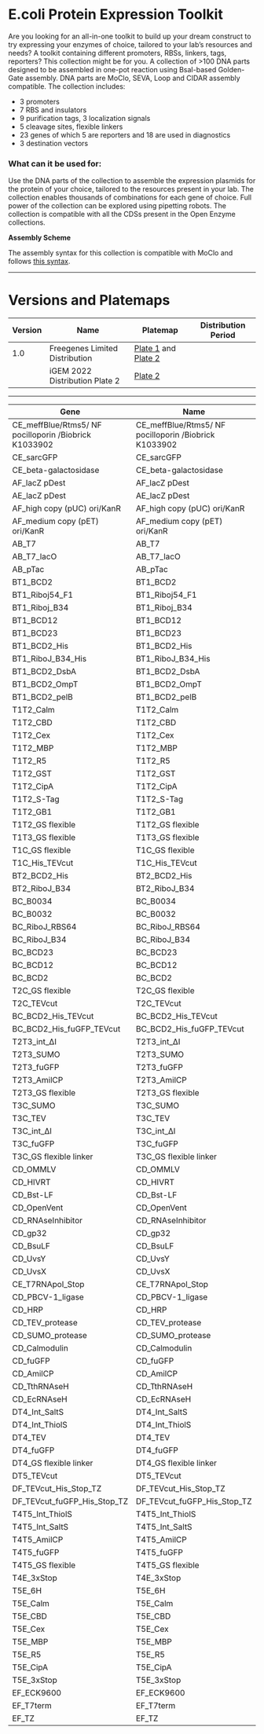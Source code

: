 # E.coli Protein Expression Toolkit

Are you looking for an all-in-one toolkit to build up your dream construct to try expressing your enzymes of choice, tailored to your lab’s resources and needs?
A toolkit containing different promoters, RBSs, linkers, tags, reporters? This collection might be for you.
A collection of >100 DNA parts designed to be assembled in one-pot reaction using BsaI-based Golden-Gate assembly.
DNA parts are MoClo, SEVA, Loop and CIDAR assembly compatible. The collection includes:

- 3 promoters 
- 7 RBS and insulators
- 9 purification tags, 3 localization signals
- 5 cleavage sites, flexible linkers
- 23 genes of which 5 are reporters and 18 are used in diagnostics
- 3 destination vectors

### What can it be used for:

Use the DNA parts of the collection to assemble the expression plasmids for the protein of your choice, tailored to the resources present in your lab.
The collection enables thousands of combinations for each gene of choice. Full power of the collection can be explored using pipetting robots.
The collection is compatible with all the CDSs present in the Open Enzyme collections.

**Assembly Scheme**

The assembly syntax for this collection is compatible with MoClo and follows [this syntax](https://docs.google.com/document/d/1AGktWgKOa8muK_qF8nNmS7r1IquKgKPZy6E_SiTU2aY/edit?usp=sharing).

---

# Versions and Platemaps

|Version|Name|Platemap|Distribution Period|
|---|---|---|---|
|1.0|Freegenes Limited Distribution|[Plate 1](https://github.com/Reclone-org/Open-DNA-Collections/tree/main/Ecoli%20Protein%20Expression%20Toolkit/Platemaps/EPET-v1_0-1.csv) and [Plate 2](https://github.com/Reclone-org/Open-DNA-Collections/tree/main/Ecoli%20Protein%20Expression%20Toolkit/Platemaps/EPET-v1_0-2.csv)||
||iGEM 2022 Distribution Plate 2|[Plate 2](https://cdn.shopify.com/s/files/1/0368/2444/9068/files/iGEM_2022_distribution_kit_plate_2_FreeGenes_parts_plate_map.csv?v=1656608514)||

---


|Gene|Name|Freegenes ID|
|---|---|---|
| CE_meffBlue/Rtms5/ NF pocilloporin /Biobrick K1033902  | CE_meffBlue/Rtms5/ NF pocilloporin /Biobrick K1033902  | [BBF10K_003332](https://github.com/Reclone-org/Open-DNA-Collections/blob/main/Ecoli%20Protein%20Expression%20Toolkit/Plasmids_Genbank/BBF10K_003332.gb) |
| CE_sarcGFP | CE_sarcGFP | [BBF10K_003356](https://github.com/Reclone-org/Open-DNA-Collections/blob/main/Ecoli%20Protein%20Expression%20Toolkit/Plasmids_Genbank/BBF10K_003356.gb) |
| CE_beta-galactosidase | CE_beta-galactosidase | [BBF10K_003366](https://github.com/Reclone-org/Open-DNA-Collections/blob/main/Ecoli%20Protein%20Expression%20Toolkit/Plasmids_Genbank/BBF10K_003366.gb) |
| AF_lacZ pDest | AF_lacZ pDest | [BBF10K_003373](https://github.com/Reclone-org/Open-DNA-Collections/blob/main/Ecoli%20Protein%20Expression%20Toolkit/Plasmids_Genbank/BBF10K_003373.gb) |
| AE_lacZ pDest | AE_lacZ pDest | [BBF10K_003375](https://github.com/Reclone-org/Open-DNA-Collections/blob/main/Ecoli%20Protein%20Expression%20Toolkit/Plasmids_Genbank/BBF10K_003375.gb) |
| AF_high copy (pUC) ori/KanR | AF_high copy (pUC) ori/KanR | [BBF10K_003376](https://github.com/Reclone-org/Open-DNA-Collections/blob/main/Ecoli%20Protein%20Expression%20Toolkit/Plasmids_Genbank/BBF10K_003376.gb) |
| AF_medium copy (pET) ori/KanR | AF_medium copy (pET) ori/KanR | [BBF10K_003377](https://github.com/Reclone-org/Open-DNA-Collections/blob/main/Ecoli%20Protein%20Expression%20Toolkit/Plasmids_Genbank/BBF10K_003377.gb) |
| AB_T7 | AB_T7 | [BBF10K_003378](https://github.com/Reclone-org/Open-DNA-Collections/blob/main/Ecoli%20Protein%20Expression%20Toolkit/Plasmids_Genbank/BBF10K_003378.gb) |
| AB_T7_lacO | AB_T7_lacO | [BBF10K_003379](https://github.com/Reclone-org/Open-DNA-Collections/blob/main/Ecoli%20Protein%20Expression%20Toolkit/Plasmids_Genbank/BBF10K_003379.gb) |
| AB_pTac | AB_pTac | [BBF10K_003380](https://github.com/Reclone-org/Open-DNA-Collections/blob/main/Ecoli%20Protein%20Expression%20Toolkit/Plasmids_Genbank/BBF10K_003380.gb) |
| BT1_BCD2 | BT1_BCD2 | [BBF10K_003384](https://github.com/Reclone-org/Open-DNA-Collections/blob/main/Ecoli%20Protein%20Expression%20Toolkit/Plasmids_Genbank/BBF10K_003384.gb) |
| BT1_Riboj54_F1 | BT1_Riboj54_F1 | [BBF10K_003385](https://github.com/Reclone-org/Open-DNA-Collections/blob/main/Ecoli%20Protein%20Expression%20Toolkit/Plasmids_Genbank/BBF10K_003385.gb) |
| BT1_Riboj_B34 | BT1_Riboj_B34 | [BBF10K_003386](https://github.com/Reclone-org/Open-DNA-Collections/blob/main/Ecoli%20Protein%20Expression%20Toolkit/Plasmids_Genbank/BBF10K_003386.gb) |
| BT1_BCD12 | BT1_BCD12 | [BBF10K_003387](https://github.com/Reclone-org/Open-DNA-Collections/blob/main/Ecoli%20Protein%20Expression%20Toolkit/Plasmids_Genbank/BBF10K_003387.gb) |
| BT1_BCD23 | BT1_BCD23 | [BBF10K_003388](https://github.com/Reclone-org/Open-DNA-Collections/blob/main/Ecoli%20Protein%20Expression%20Toolkit/Plasmids_Genbank/BBF10K_003388.gb) |
| BT1_BCD2_His | BT1_BCD2_His | [BBF10K_003389](https://github.com/Reclone-org/Open-DNA-Collections/blob/main/Ecoli%20Protein%20Expression%20Toolkit/Plasmids_Genbank/BBF10K_003389.gb) |
| BT1_RiboJ_B34_His | BT1_RiboJ_B34_His | [BBF10K_003390](https://github.com/Reclone-org/Open-DNA-Collections/blob/main/Ecoli%20Protein%20Expression%20Toolkit/Plasmids_Genbank/BBF10K_003390.gb) |
| BT1_BCD2_DsbA | BT1_BCD2_DsbA | [BBF10K_003391](https://github.com/Reclone-org/Open-DNA-Collections/blob/main/Ecoli%20Protein%20Expression%20Toolkit/Plasmids_Genbank/BBF10K_003391.gb) |
| BT1_BCD2_OmpT | BT1_BCD2_OmpT | [BBF10K_003392](https://github.com/Reclone-org/Open-DNA-Collections/blob/main/Ecoli%20Protein%20Expression%20Toolkit/Plasmids_Genbank/BBF10K_003392.gb) |
| BT1_BCD2_pelB | BT1_BCD2_pelB | [BBF10K_003393](https://github.com/Reclone-org/Open-DNA-Collections/blob/main/Ecoli%20Protein%20Expression%20Toolkit/Plasmids_Genbank/BBF10K_003393.gb) |
| T1T2_Calm | T1T2_Calm | [BBF10K_003395](https://github.com/Reclone-org/Open-DNA-Collections/blob/main/Ecoli%20Protein%20Expression%20Toolkit/Plasmids_Genbank/BBF10K_003395.gb) |
| T1T2_CBD | T1T2_CBD | [BBF10K_003396](https://github.com/Reclone-org/Open-DNA-Collections/blob/main/Ecoli%20Protein%20Expression%20Toolkit/Plasmids_Genbank/BBF10K_003396.gb) |
| T1T2_Cex | T1T2_Cex | [BBF10K_003397](https://github.com/Reclone-org/Open-DNA-Collections/blob/main/Ecoli%20Protein%20Expression%20Toolkit/Plasmids_Genbank/BBF10K_003397.gb) |
| T1T2_MBP | T1T2_MBP | [BBF10K_003398](https://github.com/Reclone-org/Open-DNA-Collections/blob/main/Ecoli%20Protein%20Expression%20Toolkit/Plasmids_Genbank/BBF10K_003398.gb) |
| T1T2_R5 | T1T2_R5 | [BBF10K_003399](https://github.com/Reclone-org/Open-DNA-Collections/blob/main/Ecoli%20Protein%20Expression%20Toolkit/Plasmids_Genbank/BBF10K_003399.gb) |
| T1T2_GST | T1T2_GST | [BBF10K_003400](https://github.com/Reclone-org/Open-DNA-Collections/blob/main/Ecoli%20Protein%20Expression%20Toolkit/Plasmids_Genbank/BBF10K_003400.gb) |
| T1T2_CipA | T1T2_CipA | [BBF10K_003401](https://github.com/Reclone-org/Open-DNA-Collections/blob/main/Ecoli%20Protein%20Expression%20Toolkit/Plasmids_Genbank/BBF10K_003401.gb) |
| T1T2_S-Tag | T1T2_S-Tag | [BBF10K_003402](https://github.com/Reclone-org/Open-DNA-Collections/blob/main/Ecoli%20Protein%20Expression%20Toolkit/Plasmids_Genbank/BBF10K_003402.gb) |
| T1T2_GB1 | T1T2_GB1 | [BBF10K_003403](https://github.com/Reclone-org/Open-DNA-Collections/blob/main/Ecoli%20Protein%20Expression%20Toolkit/Plasmids_Genbank/BBF10K_003403.gb) |
| T1T2_GS flexible | T1T2_GS flexible | [BBF10K_003404](https://github.com/Reclone-org/Open-DNA-Collections/blob/main/Ecoli%20Protein%20Expression%20Toolkit/Plasmids_Genbank/BBF10K_003404.gb) |
| T1T3_GS flexible | T1T3_GS flexible | [BBF10K_003405](https://github.com/Reclone-org/Open-DNA-Collections/blob/main/Ecoli%20Protein%20Expression%20Toolkit/Plasmids_Genbank/BBF10K_003405.gb) |
| T1C_GS flexible | T1C_GS flexible | [BBF10K_003406](https://github.com/Reclone-org/Open-DNA-Collections/blob/main/Ecoli%20Protein%20Expression%20Toolkit/Plasmids_Genbank/BBF10K_003406.gb) |
| T1C_His_TEVcut | T1C_His_TEVcut | [BBF10K_003407](https://github.com/Reclone-org/Open-DNA-Collections/blob/main/Ecoli%20Protein%20Expression%20Toolkit/Plasmids_Genbank/BBF10K_003407.gb) |
| BT2_BCD2_His | BT2_BCD2_His | [BBF10K_003408](https://github.com/Reclone-org/Open-DNA-Collections/blob/main/Ecoli%20Protein%20Expression%20Toolkit/Plasmids_Genbank/BBF10K_003408.gb) |
| BT2_RiboJ_B34 | BT2_RiboJ_B34 | [BBF10K_003409](https://github.com/Reclone-org/Open-DNA-Collections/blob/main/Ecoli%20Protein%20Expression%20Toolkit/Plasmids_Genbank/BBF10K_003409.gb) |
| BC_B0034 | BC_B0034 | [BBF10K_003410](https://github.com/Reclone-org/Open-DNA-Collections/blob/main/Ecoli%20Protein%20Expression%20Toolkit/Plasmids_Genbank/BBF10K_003410.gb) |
| BC_B0032 | BC_B0032 | [BBF10K_003411](https://github.com/Reclone-org/Open-DNA-Collections/blob/main/Ecoli%20Protein%20Expression%20Toolkit/Plasmids_Genbank/BBF10K_003411.gb) |
| BC_RiboJ_RBS64 | BC_RiboJ_RBS64 | [BBF10K_003412](https://github.com/Reclone-org/Open-DNA-Collections/blob/main/Ecoli%20Protein%20Expression%20Toolkit/Plasmids_Genbank/BBF10K_003412.gb) |
| BC_RiboJ_B34 | BC_RiboJ_B34 | [BBF10K_003413](https://github.com/Reclone-org/Open-DNA-Collections/blob/main/Ecoli%20Protein%20Expression%20Toolkit/Plasmids_Genbank/BBF10K_003413.gb) |
| BC_BCD23 | BC_BCD23 | [BBF10K_003414](https://github.com/Reclone-org/Open-DNA-Collections/blob/main/Ecoli%20Protein%20Expression%20Toolkit/Plasmids_Genbank/BBF10K_003414.gb) |
| BC_BCD12 | BC_BCD12 | [BBF10K_003415](https://github.com/Reclone-org/Open-DNA-Collections/blob/main/Ecoli%20Protein%20Expression%20Toolkit/Plasmids_Genbank/BBF10K_003415.gb) |
| BC_BCD2 | BC_BCD2 | [BBF10K_003416](https://github.com/Reclone-org/Open-DNA-Collections/blob/main/Ecoli%20Protein%20Expression%20Toolkit/Plasmids_Genbank/BBF10K_003416.gb) |
| T2C_GS flexible | T2C_GS flexible | [BBF10K_003417](https://github.com/Reclone-org/Open-DNA-Collections/blob/main/Ecoli%20Protein%20Expression%20Toolkit/Plasmids_Genbank/BBF10K_003417.gb) |
| T2C_TEVcut | T2C_TEVcut | [BBF10K_003418](https://github.com/Reclone-org/Open-DNA-Collections/blob/main/Ecoli%20Protein%20Expression%20Toolkit/Plasmids_Genbank/BBF10K_003418.gb) |
| BC_BCD2_His_TEVcut | BC_BCD2_His_TEVcut | [BBF10K_003419](https://github.com/Reclone-org/Open-DNA-Collections/blob/main/Ecoli%20Protein%20Expression%20Toolkit/Plasmids_Genbank/BBF10K_003419.gb) |
| BC_BCD2_His_fuGFP_TEVcut | BC_BCD2_His_fuGFP_TEVcut | [BBF10K_003420](https://github.com/Reclone-org/Open-DNA-Collections/blob/main/Ecoli%20Protein%20Expression%20Toolkit/Plasmids_Genbank/BBF10K_003420.gb) |
| T2T3_int_∆I | T2T3_int_∆I | [BBF10K_003421](https://github.com/Reclone-org/Open-DNA-Collections/blob/main/Ecoli%20Protein%20Expression%20Toolkit/Plasmids_Genbank/BBF10K_003421.gb) |
| T2T3_SUMO | T2T3_SUMO | [BBF10K_003422](https://github.com/Reclone-org/Open-DNA-Collections/blob/main/Ecoli%20Protein%20Expression%20Toolkit/Plasmids_Genbank/BBF10K_003422.gb) |
| T2T3_fuGFP | T2T3_fuGFP | [BBF10K_003423](https://github.com/Reclone-org/Open-DNA-Collections/blob/main/Ecoli%20Protein%20Expression%20Toolkit/Plasmids_Genbank/BBF10K_003423.gb) |
| T2T3_AmilCP | T2T3_AmilCP | [BBF10K_003424](https://github.com/Reclone-org/Open-DNA-Collections/blob/main/Ecoli%20Protein%20Expression%20Toolkit/Plasmids_Genbank/BBF10K_003424.gb) |
| T2T3_GS flexible | T2T3_GS flexible | [BBF10K_003425](https://github.com/Reclone-org/Open-DNA-Collections/blob/main/Ecoli%20Protein%20Expression%20Toolkit/Plasmids_Genbank/BBF10K_003425.gb) |
| T3C_SUMO | T3C_SUMO | [BBF10K_003426](https://github.com/Reclone-org/Open-DNA-Collections/blob/main/Ecoli%20Protein%20Expression%20Toolkit/Plasmids_Genbank/BBF10K_003426.gb) |
| T3C_TEV | T3C_TEV | [BBF10K_003427](https://github.com/Reclone-org/Open-DNA-Collections/blob/main/Ecoli%20Protein%20Expression%20Toolkit/Plasmids_Genbank/BBF10K_003427.gb) |
| T3C_int_∆I | T3C_int_∆I | [BBF10K_003428](https://github.com/Reclone-org/Open-DNA-Collections/blob/main/Ecoli%20Protein%20Expression%20Toolkit/Plasmids_Genbank/BBF10K_003428.gb) |
| T3C_fuGFP | T3C_fuGFP | [BBF10K_003429](https://github.com/Reclone-org/Open-DNA-Collections/blob/main/Ecoli%20Protein%20Expression%20Toolkit/Plasmids_Genbank/BBF10K_003429.gb) |
| T3C_GS flexible linker | T3C_GS flexible linker | [BBF10K_003430](https://github.com/Reclone-org/Open-DNA-Collections/blob/main/Ecoli%20Protein%20Expression%20Toolkit/Plasmids_Genbank/BBF10K_003430.gb) |
| CD_OMMLV | CD_OMMLV | [BBF10K_003431](https://github.com/Reclone-org/Open-DNA-Collections/blob/main/Ecoli%20Protein%20Expression%20Toolkit/Plasmids_Genbank/BBF10K_003431.gb) |
| CD_HIVRT | CD_HIVRT | [BBF10K_003432](https://github.com/Reclone-org/Open-DNA-Collections/blob/main/Ecoli%20Protein%20Expression%20Toolkit/Plasmids_Genbank/BBF10K_003432.gb) |
| CD_Bst-LF | CD_Bst-LF | [BBF10K_003433](https://github.com/Reclone-org/Open-DNA-Collections/blob/main/Ecoli%20Protein%20Expression%20Toolkit/Plasmids_Genbank/BBF10K_003433.gb) |
| CD_OpenVent | CD_OpenVent | [BBF10K_003434](https://github.com/Reclone-org/Open-DNA-Collections/blob/main/Ecoli%20Protein%20Expression%20Toolkit/Plasmids_Genbank/BBF10K_003434.gb) |
| CD_RNAseInhibitor | CD_RNAseInhibitor | [BBF10K_003436](https://github.com/Reclone-org/Open-DNA-Collections/blob/main/Ecoli%20Protein%20Expression%20Toolkit/Plasmids_Genbank/BBF10K_003436.gb) |
| CD_gp32 | CD_gp32 | [BBF10K_003437](https://github.com/Reclone-org/Open-DNA-Collections/blob/main/Ecoli%20Protein%20Expression%20Toolkit/Plasmids_Genbank/BBF10K_003437.gb) |
| CD_BsuLF | CD_BsuLF | [BBF10K_003438](https://github.com/Reclone-org/Open-DNA-Collections/blob/main/Ecoli%20Protein%20Expression%20Toolkit/Plasmids_Genbank/BBF10K_003438.gb) |
| CD_UvsY | CD_UvsY | [BBF10K_003439](https://github.com/Reclone-org/Open-DNA-Collections/blob/main/Ecoli%20Protein%20Expression%20Toolkit/Plasmids_Genbank/BBF10K_003439.gb) |
| CD_UvsX | CD_UvsX | [BBF10K_003440](https://github.com/Reclone-org/Open-DNA-Collections/blob/main/Ecoli%20Protein%20Expression%20Toolkit/Plasmids_Genbank/BBF10K_003440.gb) |
| CE_T7RNApol_Stop | CE_T7RNApol_Stop | [BBF10K_003441](https://github.com/Reclone-org/Open-DNA-Collections/blob/main/Ecoli%20Protein%20Expression%20Toolkit/Plasmids_Genbank/BBF10K_003441.gb) |
| CD_PBCV-1_ligase | CD_PBCV-1_ligase | [BBF10K_003442](https://github.com/Reclone-org/Open-DNA-Collections/blob/main/Ecoli%20Protein%20Expression%20Toolkit/Plasmids_Genbank/BBF10K_003442.gb) |
| CD_HRP | CD_HRP | [BBF10K_003443](https://github.com/Reclone-org/Open-DNA-Collections/blob/main/Ecoli%20Protein%20Expression%20Toolkit/Plasmids_Genbank/BBF10K_003443.gb) |
| CD_TEV_protease | CD_TEV_protease | [BBF10K_003444](https://github.com/Reclone-org/Open-DNA-Collections/blob/main/Ecoli%20Protein%20Expression%20Toolkit/Plasmids_Genbank/BBF10K_003444.gb) |
| CD_SUMO_protease | CD_SUMO_protease | [BBF10K_003445](https://github.com/Reclone-org/Open-DNA-Collections/blob/main/Ecoli%20Protein%20Expression%20Toolkit/Plasmids_Genbank/BBF10K_003445.gb) |
| CD_Calmodulin | CD_Calmodulin | [BBF10K_003446](https://github.com/Reclone-org/Open-DNA-Collections/blob/main/Ecoli%20Protein%20Expression%20Toolkit/Plasmids_Genbank/BBF10K_003446.gb) |
| CD_fuGFP | CD_fuGFP | [BBF10K_003447](https://github.com/Reclone-org/Open-DNA-Collections/blob/main/Ecoli%20Protein%20Expression%20Toolkit/Plasmids_Genbank/BBF10K_003447.gb) |
| CD_AmilCP | CD_AmilCP | [BBF10K_003448](https://github.com/Reclone-org/Open-DNA-Collections/blob/main/Ecoli%20Protein%20Expression%20Toolkit/Plasmids_Genbank/BBF10K_003448.gb) |
| CD_TthRNAseH | CD_TthRNAseH | [BBF10K_003449](https://github.com/Reclone-org/Open-DNA-Collections/blob/main/Ecoli%20Protein%20Expression%20Toolkit/Plasmids_Genbank/BBF10K_003449.gb) |
| CD_EcRNAseH | CD_EcRNAseH | [BBF10K_003450](https://github.com/Reclone-org/Open-DNA-Collections/blob/main/Ecoli%20Protein%20Expression%20Toolkit/Plasmids_Genbank/BBF10K_003450.gb) |
| DT4_Int_SaltS | DT4_Int_SaltS | [BBF10K_003451](https://github.com/Reclone-org/Open-DNA-Collections/blob/main/Ecoli%20Protein%20Expression%20Toolkit/Plasmids_Genbank/BBF10K_003451.gb) |
| DT4_Int_ThiolS | DT4_Int_ThiolS | [BBF10K_003452](https://github.com/Reclone-org/Open-DNA-Collections/blob/main/Ecoli%20Protein%20Expression%20Toolkit/Plasmids_Genbank/BBF10K_003452.gb) |
| DT4_TEV | DT4_TEV | [BBF10K_003453](https://github.com/Reclone-org/Open-DNA-Collections/blob/main/Ecoli%20Protein%20Expression%20Toolkit/Plasmids_Genbank/BBF10K_003453.gb) |
| DT4_fuGFP | DT4_fuGFP | [BBF10K_003454](https://github.com/Reclone-org/Open-DNA-Collections/blob/main/Ecoli%20Protein%20Expression%20Toolkit/Plasmids_Genbank/BBF10K_003454.gb) |
| DT4_GS flexible linker | DT4_GS flexible linker | [BBF10K_003455](https://github.com/Reclone-org/Open-DNA-Collections/blob/main/Ecoli%20Protein%20Expression%20Toolkit/Plasmids_Genbank/BBF10K_003455.gb) |
| DT5_TEVcut | DT5_TEVcut | [BBF10K_003457](https://github.com/Reclone-org/Open-DNA-Collections/blob/main/Ecoli%20Protein%20Expression%20Toolkit/Plasmids_Genbank/BBF10K_003457.gb) |
| DF_TEVcut_His_Stop_TZ | DF_TEVcut_His_Stop_TZ | [BBF10K_003459](https://github.com/Reclone-org/Open-DNA-Collections/blob/main/Ecoli%20Protein%20Expression%20Toolkit/Plasmids_Genbank/BBF10K_003459.gb) |
| DF_TEVcut_fuGFP_His_Stop_TZ | DF_TEVcut_fuGFP_His_Stop_TZ | [BBF10K_003460](https://github.com/Reclone-org/Open-DNA-Collections/blob/main/Ecoli%20Protein%20Expression%20Toolkit/Plasmids_Genbank/BBF10K_003460.gb) |
| T4T5_Int_ThiolS | T4T5_Int_ThiolS | [BBF10K_003461](https://github.com/Reclone-org/Open-DNA-Collections/blob/main/Ecoli%20Protein%20Expression%20Toolkit/Plasmids_Genbank/BBF10K_003461.gb) |
| T4T5_Int_SaltS | T4T5_Int_SaltS | [BBF10K_003462](https://github.com/Reclone-org/Open-DNA-Collections/blob/main/Ecoli%20Protein%20Expression%20Toolkit/Plasmids_Genbank/BBF10K_003462.gb) |
| T4T5_AmilCP | T4T5_AmilCP | [BBF10K_003463](https://github.com/Reclone-org/Open-DNA-Collections/blob/main/Ecoli%20Protein%20Expression%20Toolkit/Plasmids_Genbank/BBF10K_003463.gb) |
| T4T5_fuGFP | T4T5_fuGFP | [BBF10K_003464](https://github.com/Reclone-org/Open-DNA-Collections/blob/main/Ecoli%20Protein%20Expression%20Toolkit/Plasmids_Genbank/BBF10K_003464.gb) |
| T4T5_GS flexible | T4T5_GS flexible | [BBF10K_003465](https://github.com/Reclone-org/Open-DNA-Collections/blob/main/Ecoli%20Protein%20Expression%20Toolkit/Plasmids_Genbank/BBF10K_003465.gb) |
| T4E_3xStop | T4E_3xStop | [BBF10K_003466](https://github.com/Reclone-org/Open-DNA-Collections/blob/main/Ecoli%20Protein%20Expression%20Toolkit/Plasmids_Genbank/BBF10K_003466.gb) |
| T5E_6H | T5E_6H | [BBF10K_003467](https://github.com/Reclone-org/Open-DNA-Collections/blob/main/Ecoli%20Protein%20Expression%20Toolkit/Plasmids_Genbank/BBF10K_003467.gb) |
| T5E_Calm | T5E_Calm | [BBF10K_003468](https://github.com/Reclone-org/Open-DNA-Collections/blob/main/Ecoli%20Protein%20Expression%20Toolkit/Plasmids_Genbank/BBF10K_003468.gb) |
| T5E_CBD | T5E_CBD | [BBF10K_003469](https://github.com/Reclone-org/Open-DNA-Collections/blob/main/Ecoli%20Protein%20Expression%20Toolkit/Plasmids_Genbank/BBF10K_003469.gb) |
| T5E_Cex | T5E_Cex | [BBF10K_003470](https://github.com/Reclone-org/Open-DNA-Collections/blob/main/Ecoli%20Protein%20Expression%20Toolkit/Plasmids_Genbank/BBF10K_003470.gb) |
| T5E_MBP | T5E_MBP | [BBF10K_003471](https://github.com/Reclone-org/Open-DNA-Collections/blob/main/Ecoli%20Protein%20Expression%20Toolkit/Plasmids_Genbank/BBF10K_003471.gb) |
| T5E_R5 | T5E_R5 | [BBF10K_003472](https://github.com/Reclone-org/Open-DNA-Collections/blob/main/Ecoli%20Protein%20Expression%20Toolkit/Plasmids_Genbank/BBF10K_003472.gb) |
| T5E_CipA | T5E_CipA | [BBF10K_003473](https://github.com/Reclone-org/Open-DNA-Collections/blob/main/Ecoli%20Protein%20Expression%20Toolkit/Plasmids_Genbank/BBF10K_003473.gb) |
| T5E_3xStop | T5E_3xStop | [BBF10K_003474](https://github.com/Reclone-org/Open-DNA-Collections/blob/main/Ecoli%20Protein%20Expression%20Toolkit/Plasmids_Genbank/BBF10K_003474.gb) |
| EF_ECK9600 | EF_ECK9600 | [BBF10K_003475](https://github.com/Reclone-org/Open-DNA-Collections/blob/main/Ecoli%20Protein%20Expression%20Toolkit/Plasmids_Genbank/BBF10K_003475.gb) |
| EF_T7term | EF_T7term | [BBF10K_003476](https://github.com/Reclone-org/Open-DNA-Collections/blob/main/Ecoli%20Protein%20Expression%20Toolkit/Plasmids_Genbank/BBF10K_003476.gb) |
| EF_TZ | EF_TZ | [BBF10K_003477](https://github.com/Reclone-org/Open-DNA-Collections/blob/main/Ecoli%20Protein%20Expression%20Toolkit/Plasmids_Genbank/BBF10K_003477.gb) |
